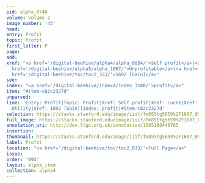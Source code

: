 ```yaml
---
pid: alpha_0740
volume: Volume 2
image_number: '43'
head: 
entry: Profit
topic: Profit
first_letter: P
page: 
add: 
xref: "<a href='/digital-beehive/alpha4/alpha_0854/'>Self profit</a>|<a href='/digital-beehive/alpha3/alpha_0563/'>Lucre</a>|<a
  href='/digital-beehive/alpha5/alpha_1007/'>Unprofitable</a>|<a href='/digital-beehive/alpha5/alpha_1015/'>Utility</a>|<a
  href='/digital-beehive/toc/toc2_333/'>1692 [Gain]</a>"
see: 
index: "<a href='/digital-beehive/index4/index_3180/'>profit</a>"
item: "#item-c82c2327d"
unparsed: 
line: 'Entry: Profit|Topic: Profit|Xref: Self profit|Xref: Lucre|Xref: Unprofitable|Xref:
  Utility|Xref: 1692 [Gain]|Index: profit|#item-c82c2327d'
selection: https://stacks.stanford.edu/image/iiif/fm855tg5659%2F1607_0510/338,2038,3032,567/full/0/default.jpg
full_image: https://stacks.stanford.edu/image/iiif/fm855tg5659%2F1607_0510/full/full/0/default.jpg
annotation_uri: http://dev.llgc.org.uk/annotation/1565100446765
insertion: 
thumbnail: https://stacks.stanford.edu/image/iiif/fm855tg5659%2F1607_0510/338,2038,600,180/250,/0/default.jpg
label: Profit
location: "<a href='/digital-beehive/toc/toc2_033/'>Full Page</a>"
issue: 
order: '093'
layout: alpha_item
collection: alpha4
---
```

